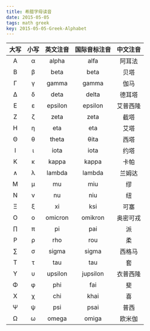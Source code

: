 ```yaml
---
title: 希腊字母读音
date: 2015-05-05
tags: math greek
key: 2015-05-05-Greek-Alphabet
---
```


| 大写  | 小写  | 英文注音 | 国际音标注音 | 中文注音 |
| :---: | :---: | :------: | :----------: | :------: |
|   Α   |   α   |  alpha   |     alfa     |  阿耳法  |
|   Β   |   β   |   beta   |     beta     |   贝塔   |
|   Γ   |   γ   |  gamma   |    gamma     |   伽马   |
|   Δ   |   δ   |   deta   |    delta     |  德耳塔  |
|   Ε   |   ε   | epsilon  |   epsilon    | 艾普西隆 |
|   Ζ   |   ζ   |   zeta   |     zeta     |   截塔   |
|   Η   |   η   |   eta    |     eta      |   艾塔   |
|   Θ   |   θ   |  theta   |     θita     |   西塔   |
|   Ι   |   ι   |   iota   |     iota     |   约塔   |
|   Κ   |   κ   |  kappa   |    kappa     |   卡帕   |
|   ∧   |   λ   |  lambda  |    lambda    |  兰姆达  |
|   Μ   |   μ   |    mu    |     miu      |    缪    |
|   Ν   |   ν   |    nu    |     niu      |    纽    |
|   Ξ   |   ξ   |    xi    |     ksi      |   可塞   |
|   Ο   |   ο   | omicron  |   omikron    | 奥密可戎 |
|   ∏   |   π   |    pi    |     pai      |    派    |
|   Ρ   |   ρ   |   rho    |     rou      |    柔    |
|   ∑   |   σ   |  sigma   |    sigma     |  西格马  |
|   Τ   |   τ   |   tau    |     tau      |    套    |
|   Υ   |   υ   | upsilon  |   jupsilon   | 衣普西隆 |
|   Φ   |   φ   |   phi    |     fai      |    斐    |
|   Χ   |   χ   |   chi    |     khai     |    喜    |
|   Ψ   |   ψ   |   psi    |     psai     |   普西   |
|   Ω   |   ω   |  omega   |    omiga     |  欧米伽  |